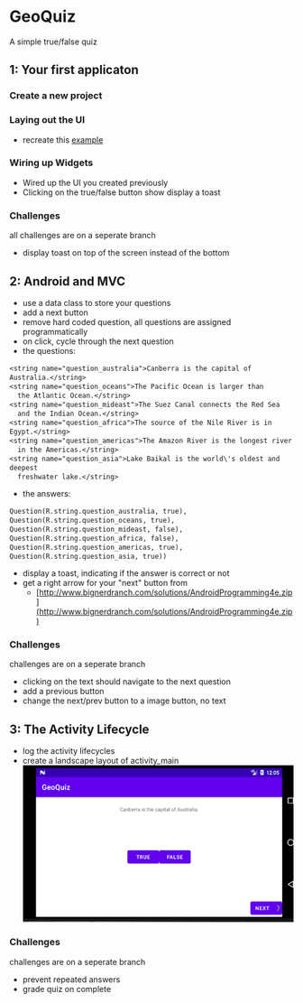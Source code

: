 # GeoQuiz
A simple true/false quiz

## 1: Your first applicaton

### Create a new project

### Laying out the UI
* recreate this [example](01-1.png)

### Wiring up Widgets
* Wired up the UI you created previously
* Clicking on the true/false button show display a toast

### Challenges
all challenges are on a seperate branch
* display toast on top of the screen instead of the bottom



## 2: Android and MVC
* use a data class to store your questions
* add a next button
* remove hard coded question, all questions are assigned programmatically
* on click, cycle through the next question
* the questions:
```
<string name="question_australia">Canberra is the capital of Australia.</string>
<string name="question_oceans">The Pacific Ocean is larger than
  the Atlantic Ocean.</string>
<string name="question_mideast">The Suez Canal connects the Red Sea
  and the Indian Ocean.</string>
<string name="question_africa">The source of the Nile River is in Egypt.</string>
<string name="question_americas">The Amazon River is the longest river
  in the Americas.</string>
<string name="question_asia">Lake Baikal is the world\'s oldest and deepest
  freshwater lake.</string>
```
* the answers:
```
Question(R.string.question_australia, true),
Question(R.string.question_oceans, true),
Question(R.string.question_mideast, false),
Question(R.string.question_africa, false),
Question(R.string.question_americas, true),
Question(R.string.question_asia, true))

```
* display a toast, indicating if the answer is correct or not
* get a right arrow for your "next" button from
    * [http://www.bignerdranch.com/solutions/AndroidProgramming4e.zip](http://www.bignerdranch.com/solutions/AndroidProgramming4e.zip)

### Challenges
challenges are on a seperate branch
* clicking on the text should navigate to the next question
* add a previous button
* change the next/prev button to a image button, no text


## 3: The Activity Lifecycle
* log the activity lifecycles
* create a landscape layout of activity_main
![example](03-1.png)

### Challenges
challenges are on a seperate branch
* prevent repeated answers
* grade quiz on complete
